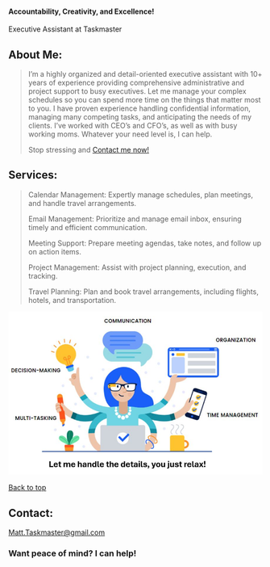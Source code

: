 <section id="headline">
  <h4>Accountability, Creativity, and Excellence!</h4>
  </section>

Executive Assistant at Taskmaster

## About Me:
> I’m a highly organized and detail-oriented executive assistant with 10+ years of experience providing comprehensive administrative and project support to busy executives. Let me manage your complex schedules so you can spend more time on the things that matter most to you. I have proven experience handling confidential information, managing many competing tasks, and anticipating the needs of my clients. I’ve worked with CEO’s and CFO’s, as well as with busy working moms. Whatever your need level is, I can help.
> 
> Stop stressing and <a href="#contact">Contact me now!</a>

## Services:
> Calendar Management: Expertly manage schedules, plan meetings, and handle travel arrangements.
> 
> Email Management: Prioritize and manage email inbox, ensuring timely and efficient communication.
> 
> Meeting Support: Prepare meeting agendas, take notes, and follow up on action items.
> 
> Project Management: Assist with project planning, execution, and tracking.
> 
> Travel Planning: Plan and book travel arrangements, including flights, hotels, and transportation. 
>

<img src="exec_assistant.JPG" alt="exec_assistant" />

<a href="#headline">Back to top</a>

## Contact:
Matt.Taskmaster@gmail.com

<section id="contact">
  <h3>Want peace of mind? I can help!</h3>
  </section>
